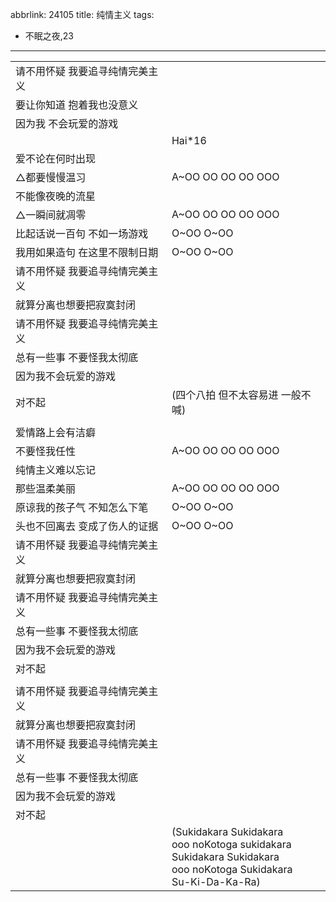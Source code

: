 abbrlink: 24105
title: 纯情主义
tags:
  - 不眠之夜,23
---
|      |      |
|--|--|
|请不用怀疑 我要追寻纯情完美主义|      |
|要让你知道 抱着我也没意义|      |
|因为我 不会玩爱的游戏|      |
|      |Hai*16|
|爱不论在何时出现|      |
|△都要慢慢温习|A~OO OO OO OO OOO|
|不能像夜晚的流星|      |
|△一瞬间就凋零|A~OO OO OO OO OOO|
|比起话说一百句 不如一场游戏|O~OO O~OO|
|我用如果造句 在这里不限制日期|O~OO O~OO|
|请不用怀疑 我要追寻纯情完美主义|      |
|就算分离也想要把寂寞封闭|      |
|请不用怀疑 我要追寻纯情完美主义|      |
|总有一些事 不要怪我太彻底|      |
|因为我不会玩爱的游戏|      |
|对不起|(四个八拍 但不太容易进 一般不喊)|
|      |      |
|爱情路上会有洁癖|      |
|不要怪我任性|A~OO OO OO OO OOO|
|纯情主义难以忘记|      |
|那些温柔美丽|A~OO OO OO OO OOO|
|原谅我的孩子气 不知怎么下笔|O~OO O~OO|
|头也不回离去 变成了伤人的证据|O~OO O~OO|
|请不用怀疑 我要追寻纯情完美主义|      |
|就算分离也想要把寂寞封闭|      |
|请不用怀疑 我要追寻纯情完美主义|      |
|总有一些事 不要怪我太彻底|      |
|因为我不会玩爱的游戏|      |
|对不起|      |
|      |      |
|请不用怀疑 我要追寻纯情完美主义|      |
|就算分离也想要把寂寞封闭|      |
|请不用怀疑 我要追寻纯情完美主义|      |
|总有一些事 不要怪我太彻底|      |
|因为我不会玩爱的游戏|      |
|对不起|      |
|      |(Sukidakara Sukidakara<br>ooo noKotoga sukidakara<br>Sukidakara Sukidakara<br>ooo noKotoga Sukidakara<br>Su-Ki-Da-Ka-Ra)|